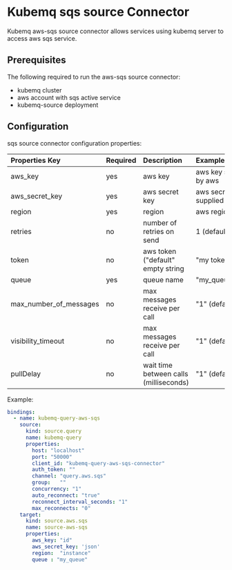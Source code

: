 # Kubemq sqs source Connector

Kubemq aws-sqs source connector allows services using kubemq server to access aws sqs service.

## Prerequisites
The following required to run the aws-sqs source connector:

- kubemq cluster
- aws account with sqs active service
- kubemq-source deployment

## Configuration

sqs source connector configuration properties:

| Properties Key                 | Required | Description                                                       | Example                     |
|:-------------------------------|:---------|:------------------------------------------------------------------|:----------------------------|
| aws_key                        | yes      | aws key                                                           | aws key supplied by aws         |
| aws_secret_key                 | yes      | aws secret key                                                    | aws secret key supplied by aws  |
| region                         | yes      | region                                                            | aws region                      |
| retries                        | no       | number of retries on send                                         | 1 (default 0)                   |
| token                          | no       | aws token ("default" empty string                                 | "my token"                      |
| queue                          | yes      | queue name                                                        | "my_queue_name"          |
| max_number_of_messages         | no       | max messages receive per call                                     | "1" (default 1)                      |
| visibility_timeout             | no       | max messages receive per call                                     | "1" (default 0)                      |
| pullDelay                      | no       | wait time between calls (milliseconds)                            | "1" (default 60)                      |
 

Example:

```yaml
bindings:
  - name: kubemq-query-aws-sqs
    source:
      kind: source.query
      name: kubemq-query
      properties:
        host: "localhost"
        port: "50000"
        client_id: "kubemq-query-aws-sqs-connector"
        auth_token: ""
        channel: "query.aws.sqs"
        group:   ""
        concurrency: "1"
        auto_reconnect: "true"
        reconnect_interval_seconds: "1"
        max_reconnects: "0"
    target:
      kind: source.aws.sqs
      name: source-aws-sqs
      properties:
        aws_key: "id"
        aws_secret_key: 'json'
        region:  "instance"
        queue : "my_queue"
```


